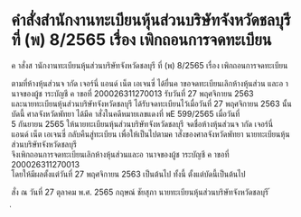 
# คำสั่งสำนักงานทะเบียนหุ้นส่วนบริษัทจังหวัดชลบุรี ที่ (พ) 8/2565 เรื่อง เพิกถอนการจดทะเบียน
      
      

      
      

  
 
 
ค าสั่งส านักงานทะเบียนหุ้นส่วนบริษัทจังหวัดชลบุรี 
ที่  (พ)  8/2565 
เรื่อง   เพิกถอนการจดทะเบียน 
 
 
ตามที่ห้างหุ้นส่วนจ ากัด  เจอร์นี่  แอนด์  เน็ต  เอเจนซี่  ได้ยื่นค าขอจดทะเบียนเลิกห้างหุ้นส่วน 
และอ านาจของผู้ช าระบัญชี  ค าขอที่  200026311270013  รับวันที่  27  พฤศจิกายน  2563   
และนายทะเบียนหุ้นส่วนบริษัทจังหวัดชลบุรี  ได้รับจดทะเบียนไว้เมื่อวันที่  27  พฤศจิกายน  2563  นั้น 
 บัดนี้  ศาลจังหวัดพัทยา  ได้มีค าสั่งในคดีหมายเลขแดงที่  พE  599/2565  เมื่อวันที่   
5  กันยายน  2565  ให้นายทะเบียนหุ้นส่วนบริษัทจังหวัดชลบุรี  จดชื่อห้างหุ้นส่วนจ ากัด  เจอร์นี่   
แอนด์  เน็ต  เอเจนซี่  กลับคืนสู่ทะเบียน 
เพื่อให้เป็นไปตามค าสั่งของศาลจังหวัดพัทยา  นายทะเบียนหุ้นส่วนบริษัทจังหวัดชลบุรี   
จึงเพิกถอนการจดทะเบียนเลิกห้างหุ้นส่วนและอ านาจของผู้ช าระบัญชี  ค าขอที่  200026311270013   
โดยให้มีผลตั้งแต่วันที่  27  พฤศจิกายน  2563  เป็นต้นไป 
ทั้งนี้  ตั้งแต่บัดนี้เป็นต้นไป 
 
สั่ง  ณ  วันที่  27  ตุลาคม  พ.ศ.  2565 
กฤษณ์  ชัยสุภา 
นายทะเบียนหุ้นส่วนบริษัทจังหวัดชลบุรี 
้
 
่
 